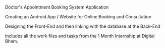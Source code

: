 Doctor's Appointment Booking System Application

Creating an Android App / Website for Online Booking and Consultation

Designing the Front-End and then linking with the database at the Back-End

Includes all the work files and tasks from the 1 Month Internship at Digital Bhem.
